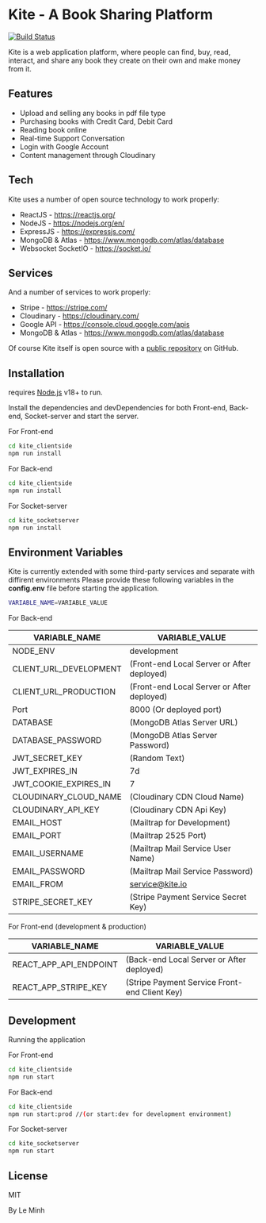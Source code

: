 # Kite - A Book Sharing Platform

[![Build Status](https://travis-ci.org/joemccann/dillinger.svg?branch=master)](https://travis-ci.org/joemccann/dillinger)

Kite is a web application platform, where people can find, buy, read, interact, and share any book they create on their own and make money from it.

## Features

- Upload and selling any books in pdf file type
- Purchasing books with Credit Card, Debit Card
- Reading book online
- Real-time Support Conversation
- Login with Google Account
- Content management through Cloudinary

## Tech

Kite uses a number of open source technology to work properly:

- ReactJS - https://reactjs.org/
- NodeJS - https://nodejs.org/en/
- ExpressJS - https://expressjs.com/
- MongoDB & Atlas - https://www.mongodb.com/atlas/database
- Websocket SocketIO - https://socket.io/

## Services

And a number of services to work properly:

- Stripe - https://stripe.com/
- Cloudinary - https://cloudinary.com/
- Google API - https://console.cloud.google.com/apis
- MongoDB & Atlas - https://www.mongodb.com/atlas/database

Of course Kite itself is open source with a [public repository](https://github.com/vanminhle/Kite_BookSharingPlatform) on GitHub.

## Installation

requires [Node.js](https://nodejs.org/) v18+ to run.

Install the dependencies and devDependencies for both Front-end, Back-end,
Socket-server and start the server.

For Front-end

```sh
cd kite_clientside
npm run install
```

For Back-end

```sh
cd kite_clientside
npm run install
```

For Socket-server

```sh
cd kite_socketserver
npm run install
```

## Environment Variables

Kite is currently extended with some third-party services and separate with diffirent environments
Please provide these following variables in the **config.env** file before starting the application.

```sh
VARIABLE_NAME=VARIABLE_VALUE
```

For Back-end

| VARIABLE_NAME          | VARIABLE_VALUE                             |
| ---------------------- | ------------------------------------------ |
| NODE_ENV               | development                                |
| CLIENT_URL_DEVELOPMENT | (Front-end Local Server or After deployed) |
| CLIENT_URL_PRODUCTION  | (Front-end Local Server or After deployed) |
| Port                   | 8000 (Or deployed port)                    |
| DATABASE               | (MongoDB Atlas Server URL)                 |
| DATABASE_PASSWORD      | (MongoDB Atlas Server Password)            |
| JWT_SECRET_KEY         | (Random Text)                              |
| JWT_EXPIRES_IN         | 7d                                         |
| JWT_COOKIE_EXPIRES_IN  | 7                                          |
| CLOUDINARY_CLOUD_NAME  | (Cloudinary CDN Cloud Name)                |
| CLOUDINARY_API_KEY     | (Cloudinary CDN Api Key)                   |
| EMAIL_HOST             | (Mailtrap for Development)                 |
| EMAIL_PORT             | (Mailtrap 2525 Port)                       |
| EMAIL_USERNAME         | (Mailtrap Mail Service User Name)          |
| EMAIL_PASSWORD         | (Mailtrap Mail Service Password)           |
| EMAIL_FROM             | service@kite.io                            |
| STRIPE_SECRET_KEY      | (Stripe Payment Service Secret Key)        |

For Front-end (development & production)

| VARIABLE_NAME          | VARIABLE_VALUE                                |
| ---------------------- | --------------------------------------------- |
| REACT_APP_API_ENDPOINT | (Back-end Local Server or After deployed)     |
| REACT_APP_STRIPE_KEY   | (Stripe Payment Service Front-end Client Key) |

## Development

Running the application

For Front-end

```sh
cd kite_clientside
npm run start
```

For Back-end

```sh
cd kite_clientside
npm run start:prod //(or start:dev for development environment)
```

For Socket-server

```sh
cd kite_socketserver
npm run start
```

## License

MIT

By Le Minh
